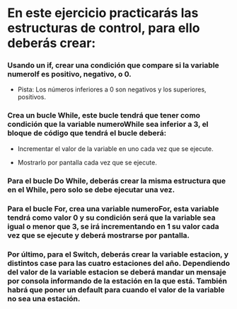 # En este ejercicio practicarás las estructuras de control, para ello deberás crear:

 ### Usando un if, crear una condición que compare si la variable numeroIf es positivo, negativo, o 0.
- Pista: Los números inferiores a 0 son negativos y los superiores, positivos.

### Crea un bucle While, este bucle tendrá que tener como condición que la variable numeroWhile sea inferior a 3, el bloque de código que tendrá el bucle deberá:

- Incrementar el valor de la variable en uno cada vez que se ejecute.

- Mostrarlo por pantalla cada vez que se ejecute.

### Para el bucle Do While, deberás crear la misma estructura que en el While, pero solo se debe ejecutar una vez.

### Para el bucle For, crea una variable numeroFor, esta variable tendrá como valor 0 y su condición será que la variable sea igual o menor que 3, se irá incrementando en 1 su valor cada vez que se ejecute y deberá mostrarse por pantalla.

### Por último, para el Switch, deberás crear la variable estacion, y distintos case para las cuatro estaciones del año. Dependiendo del valor de la variable estacion se deberá mandar un mensaje por consola informando de la estación en la que está. También habrá que poner un default para cuando el valor de la variable no sea una estación.